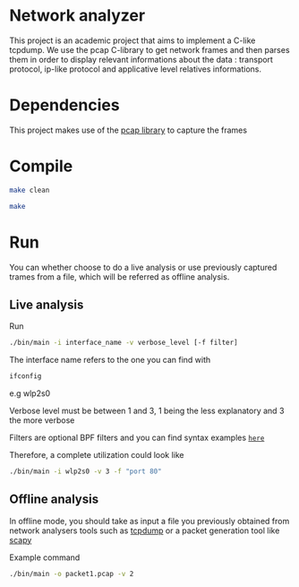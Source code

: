 # Network analyzer

This project is an academic project that aims to implement a C-like tcpdump.
We use the pcap C-library to get network frames and then parses them in order to display relevant informations about the data : transport protocol, ip-like protocol and applicative level relatives informations.

# Dependencies

This project makes use of the [pcap library](https://github.com/the-tcpdump-group/libpcap) to capture the frames

# Compile

```bash
make clean
```  
```bash
make
```

# Run

You can whether choose to do a live analysis or use previously captured trames from a file, which will be referred as offline analysis.

## Live analysis

Run
```bash
./bin/main -i interface_name -v verbose_level [-f filter]
```
The interface name refers to the one you can find with
```bash
ifconfig
```
e.g wlp2s0

Verbose level must be between 1 and 3, 1 being the less explanatory and 3 the more verbose

Filters are optional BPF filters and you can find syntax examples [`here`](https://biot.com/capstats/bpf.html)

Therefore, a complete utilization could look like
```bash
./bin/main -i wlp2s0 -v 3 -f "port 80"
```

## Offline analysis

In offline mode, you should take as input a file you previously obtained from network analysers tools such as [tcpdump](https://www.tcpdump.org/) or a packet generation tool like [scapy](https://scapy.net/)

Example command
```bash
./bin/main -o packet1.pcap -v 2
```